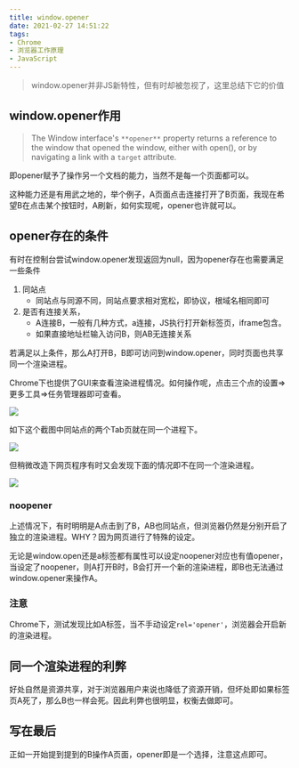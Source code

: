 ```yaml
---
title: window.opener
date: 2021-02-27 14:51:22
tags:
- Chrome
- 浏览器工作原理
- JavaScript
---
```


> window.opener并非JS新特性，但有时却被忽视了，这里总结下它的价值

## window.opener作用

> The Window interface's `**opener**` property returns a reference to the window that opened the window, either with open(), or by navigating a link with a `target` attribute.

即opener赋予了操作另一个文档的能力，当然不是每一个页面都可以。

这种能力还是有用武之地的，举个例子，A页面点击连接打开了B页面，我现在希望B在点击某个按钮时，A刷新，如何实现呢，opener也许就可以。

## opener存在的条件

有时在控制台尝试window.opener发现返回为null，因为opener存在也需要满足一些条件

1. 同站点
   - 同站点与同源不同，同站点要求相对宽松，即协议，根域名相同即可
2. 是否有连接关系，
   - A连接B，一般有几种方式，a连接，JS执行打开新标签页，iframe包含。
   - 如果直接地址栏输入访问B，则AB无连接关系

若满足以上条件，那么A打开B，B即可访问到window.opener，同时页面也共享同一个渲染进程。

Chrome下也提供了GUI来查看渲染进程情况。如何操作呢，点击三个点的设置=>更多工具=>任务管理器即可查看。

![](https://static.1991421.cn/2021/2021-02-27-150827.jpeg)



如下这个截图中同站点的两个Tab页就在同一个进程下。

![](https://static.1991421.cn/2021/2021-02-27-151017.jpeg)



但稍微改造下网页程序有时又会发现下面的情况即不在同一个渲染进程。

![](https://static.1991421.cn/2021/2021-02-27-151122.jpeg)



### noopener

上述情况下，有时明明是A点击到了B，AB也同站点，但浏览器仍然是分别开启了独立的渲染进程。WHY？因为网页进行了特殊的设定。

无论是window.open还是a标签都有属性可以设定noopener对应也有值opener，当设定了noopener，则A打开B时，B会打开一个新的渲染进程，即B也无法通过window.opener来操作A。



### 注意

Chrome下，测试发现比如A标签，当不手动设定`rel='opener'`，浏览器会开启新的渲染进程。



## 同一个渲染进程的利弊

好处自然是资源共享，对于浏览器用户来说也降低了资源开销，但坏处即如果标签页A死了，那么B也一样会死。因此利弊也很明显，权衡去做即可。

## 写在最后

正如一开始提到提到的B操作A页面，opener即是一个选择，注意这点即可。

